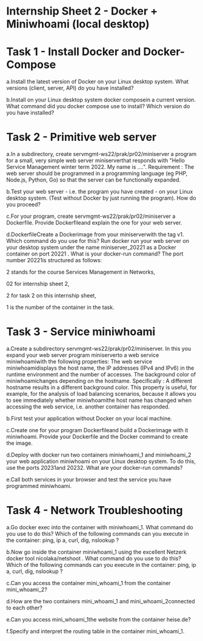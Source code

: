 # Internship Sheet 2 - Docker + Miniwhoami (local desktop)
 

# Task 1 - Install Docker and Docker-Compose
a.Install the latest version of Docker on your Linux desktop system. What versions (client, server, API) do you have installed?

b.Install on your Linux desktop system docker composein a current version. What command did you docker compose use to install? Which version do you have installed?
 

# Task 2 - Primitive web server
a.In a subdirectory, create servmgmt-ws22/prak/pr02/miniserver a program for a small, very simple web server miniserverthat responds with "Hello Service Management winter term 2022. My name is ....".
Requirement : The web server should be programmed in a programming language (eg PHP, Node.js, Python, Go) so that the server can be functionally expanded.

b.Test your web server - i.e. the program you have created - on your Linux desktop system. (Test without Docker by just running the program). How do you proceed?

c.For your program, create servmgmt-ws22/prak/pr02/miniserver a Dockerfile.
Provide Dockerfileand explain the one for your web server.

d.DockerfileCreate a Dockerimage from your miniserverwith the tag v1. Which command do you use for this?
Run docker run your web server on your desktop system under the name miniserver_20221 as a Docker container on port 20221 . What is your docker-run command?
The port number 20221is structured as follows:

2 stands for the course Services Management in Networks,

02 for internship sheet 2,

2 for task 2 on this internship sheet,

1 is the number of the container in the task.
 

# Task 3 - Service miniwhoami
a.Create a subdirectory servmgmt-ws22/prak/pr02/miniserver. In this you expand your web server program miniserverto a web service miniwhoamiwith the following properties:
The web service miniwhoamidisplays the host name, the IP addresses (IPv4 and IPv6) in the runtime environment and the number of accesses.
The background color of miniwhoamichanges depending on the hostname.
Specifically : A different hostname results in a different background color. This property is useful, for example, for the analysis of load balancing scenarios, because it allows you to see immediately whether miniwhoamithe host name has changed when accessing the web service, i.e. another container has responded.

b.First test your application without Docker on your local machine.

c.Create one for your program Dockerfileand build a Dockerimage with it miniwhoami. Provide your Dockerfile and the Docker command to create the image.

d.Deploy with docker run two containers miniwhoami_1 and miniwhoami_2 your web application miniwhoami on your Linux desktop system. To do this, use the ports 20231and 20232. What are your docker-run commands?

e.Call both services in your browser and test the service you have programmed miniwhoami.
 

# Task 4 - Network Troubleshooting
a.Go docker exec into the container with miniwhoami_1.
What command do you use to do this?
Which of the following commands can you execute in the container: ping, ip a, curl, dig, nslookup ?

b.Now go inside the container miniwhoami_1 using the excellent Netzerk docker tool nicolaka/netshoot .
What command do you use to do this?
Which of the following commands can you execute in the container: ping, ip a, curl, dig, nslookup ?

c.Can you access the container mini_whoami_1 from the container mini_whoami_2?

d.How are the two containers mini_whoami_1 and mini_whoami_2connected to each other?

e.Can you access mini_whoami_1the website from the container heise.de?

f.Specify and interpret the routing table in the container mini_whoami_1.